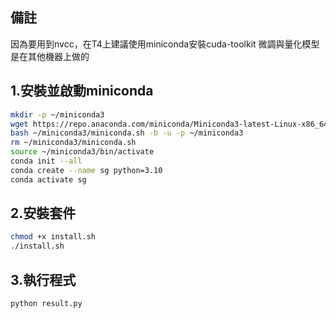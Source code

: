 ## 備註
因為要用到nvcc，在T4上建議使用miniconda安裝cuda-toolkit
微調與量化模型是在其他機器上做的

## 1.安裝並啟動miniconda
```bash
mkdir -p ~/miniconda3
wget https://repo.anaconda.com/miniconda/Miniconda3-latest-Linux-x86_64.sh -O ~/miniconda3/miniconda.sh
bash ~/miniconda3/miniconda.sh -b -u -p ~/miniconda3
rm ~/miniconda3/miniconda.sh
source ~/miniconda3/bin/activate
conda init --all
conda create --name sg python=3.10
conda activate sg
```

## 2.安裝套件
```bash
chmod +x install.sh
./install.sh
```

## 3.執行程式
```bash
python result.py
```